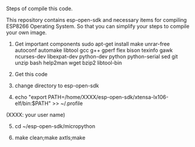 
Steps of compile this code.

This repository contains esp-open-sdk and necessary items for compiling ESP8266 Operating System. So that you can simplify your steps to compile your own image.

1. Get important components
sudo apt-get install make unrar-free autoconf automake libtool gcc g++ gperf flex bison texinfo gawk ncurses-dev libexpat-dev python-dev python python-serial sed git unzip bash help2man wget bzip2 libtool-bin

2. Get this code

3. change directory to esp-open-sdk

4. echo "export PATH=/home/XXXX/esp-open-sdk/xtensa-lx106-elf/bin:$PATH" >> ~/.profile

(XXXX: your user name)

5. cd ~/esp-open-sdk/micropython

7. make clean;make axtls;make


